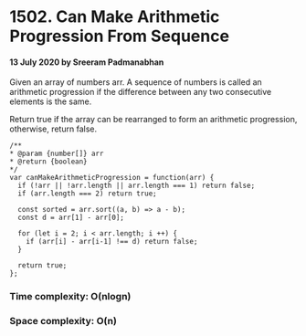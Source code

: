 # 1502. Can Make Arithmetic Progression From Sequence

#### 13 July 2020 by Sreeram Padmanabhan

Given an array of numbers arr. A sequence of numbers is called an arithmetic progression if the difference between any two consecutive elements is the same.

Return true if the array can be rearranged to form an arithmetic progression, otherwise, return false.

    /**
    * @param {number[]} arr
    * @return {boolean}
    */
    var canMakeArithmeticProgression = function(arr) {
      if (!arr || !arr.length || arr.length === 1) return false;
      if (arr.length === 2) return true;

      const sorted = arr.sort((a, b) => a - b);
      const d = arr[1] - arr[0];

      for (let i = 2; i < arr.length; i ++) {
        if (arr[i] - arr[i-1] !== d) return false;
      }

      return true;
    };

### Time complexity: O(nlogn)
### Space complexity: O(n)
